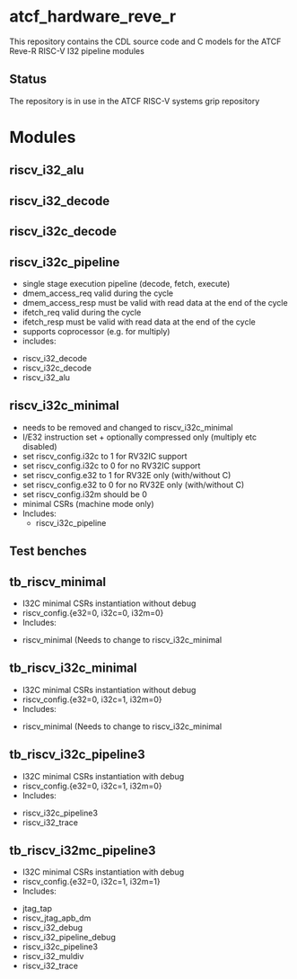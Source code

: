 # atcf_hardware_reve_r

This repository contains the CDL source code and C models for the
ATCF Reve-R RISC-V I32 pipeline modules

## Status

The repository is in use in the ATCF RISC-V systems grip repository

# Modules

riscv_i32_alu
-------------

riscv_i32_decode
----------------

riscv_i32c_decode
----------------

riscv_i32c_pipeline
----------------

* single stage execution pipeline (decode, fetch, execute)
* dmem_access_req valid during the cycle
* dmem_access_resp must be valid with read data at the end of the
cycle
* ifetch_req valid during the cycle
* ifetch_resp must be valid with read data at the end of the
cycle
* supports coprocessor (e.g. for multiply)
* includes:
+ riscv_i32_decode
+ riscv_i32c_decode
+ riscv_i32_alu


riscv_i32c_minimal
----------------

* needs to be removed and changed to riscv_i32c_minimal
 * I/E32 instruction set + optionally compressed only (multiply etc
 disabled)
 * set riscv_config.i32c to 1 for RV32IC support
 * set riscv_config.i32c to 0 for no RV32IC support
 * set riscv_config.e32 to 1 for RV32E only (with/without C)
 * set riscv_config.e32 to 0 for no RV32E only (with/without C)
 * set riscv_config.i32m should be 0
 * minimal CSRs (machine mode only)
 * Includes:
   +  riscv_i32c_pipeline

Test benches
------------

tb_riscv_minimal
----------------

* I32C minimal CSRs instantiation without debug
* riscv_config.{e32=0, i32c=0, i32m=0}
* Includes:
+  riscv_minimal (Needs to change to riscv_i32c_minimal

tb_riscv_i32c_minimal
----------------

* I32C minimal CSRs instantiation without debug
* riscv_config.{e32=0, i32c=1, i32m=0}
* Includes:
+  riscv_minimal (Needs to change to riscv_i32c_minimal

tb_riscv_i32c_pipeline3
----------------

* I32C minimal CSRs instantiation with debug
* riscv_config.{e32=0, i32c=1, i32m=0}
* Includes:
 + riscv_i32c_pipeline3
 + riscv_i32_trace
 
tb_riscv_i32mc_pipeline3
----------------

* I32C minimal CSRs instantiation with debug
* riscv_config.{e32=0, i32c=1, i32m=1}
* Includes:
 + jtag_tap
 + riscv_jtag_apb_dm
 + riscv_i32_debug
 + riscv_i32_pipeline_debug
 + riscv_i32c_pipeline3
 + riscv_i32_muldiv
 + riscv_i32_trace
 
